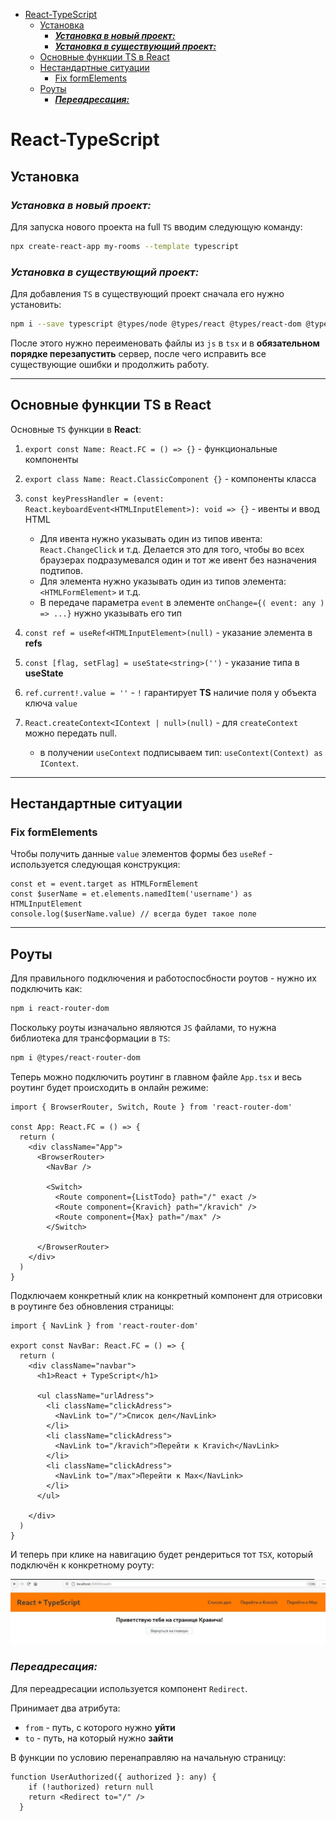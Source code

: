- [React-TypeScript](#react-typescript)
  - [Установка](#установка)
    - [***Установка в новый проект:***](#установка-в-новый-проект)
    - [***Установка в существующий проект:***](#установка-в-существующий-проект)
  - [Основные функции TS в React](#основные-функции-ts-в-react)
  - [Нестандартные ситуации](#нестандартные-ситуации)
    - [Fix formElements](#fix-formelements)
  - [Роуты](#роуты)
    - [***Переадресация:***](#переадресация)

# React-TypeScript

## Установка

### ***Установка в новый проект:***

Для запуска нового проекта на full `TS` вводим следующую команду:

```bash
npx create-react-app my-rooms --template typescript
```

### ***Установка в существующий проект:***

Для добавления `TS` в существующий проект сначала его нужно установить: 

```bash
npm i --save typescript @types/node @types/react @types/react-dom @types/jest
```

После этого нужно переименовать файлы из `js` в `tsx` и в **обязательном порядке перезапустить** сервер, после чего исправить все существующие ошибки и продолжить работу.
****

## Основные функции TS в React

Основные `TS` функции в **React**:

1. `export const Name: React.FC = () => {}` - функциональные компоненты
2. `export class Name: React.ClassicComponent {}` - компоненты класса
3. `const keyPressHandler = (event: React.keyboardEvent<HTMLInputElement>): void => {}` - ивенты и ввод HTML

    * Для ивента нужно указывать один из типов ивента: `React.ChangeClick` и т.д. Делается это для того, чтобы во всех браузерах подразумевался один и тот же ивент без назначения подтипов.
    * Для элемента нужно указывать один из типов элемента: `<HTMLFormElement>` и т.д.
    * В передаче параметра `event` в элементе `onChange={( event: any ) => ...}` нужно указывать его тип
4. `const ref = useRef<HTMLInputElement>(null)` - указание элемента в **refs**
5. `const [flag, setFlag] = useState<string>('')` - указание типа в **useState**
6. `ref.current!.value = ''` - `!` гарантирует **TS** наличие поля у объекта ключа `value` 
7. `React.createContext<IContext | null>(null)` - для `createContext` можно передать null.
     * в получении `useContext` подписываем тип: `useContext(Context) as IContext`.

***

## Нестандартные ситуации

### Fix formElements

Чтобы получить данные `value` элементов формы без `useRef` - используется следующая конструкция: 

```tsx
const et = event.target as HTMLFormElement
const $userName = et.elements.namedItem('username') as HTMLInputElement
console.log($userName.value) // всегда будет такое поле
```
      
***

## Роуты

Для правильного подключения и работоспосбности роутов - нужно их подключить как: 

```bash
npm i react-router-dom
```

Поскольку роуты изначально являются `JS` файлами, то нужна библиотека для трансформации в `TS`:

```bash 
npm i @types/react-router-dom
```

Теперь можно подключить роутинг в главном файле `App.tsx` и весь роутинг будет происходить в онлайн режиме:

```tsx
import { BrowserRouter, Switch, Route } from 'react-router-dom'

const App: React.FC = () => {
  return (
    <div className="App">
      <BrowserRouter>
        <NavBar />

        <Switch>
          <Route component={ListTodo} path="/" exact />
          <Route component={Kravich} path="/kravich" />
          <Route component={Max} path="/max" />
        </Switch>

      </BrowserRouter>
    </div>
  )
}
```

Подключаем конкретный клик на конкретный компонент для отрисовки в роутинге без обновления страницы:

```tsx
import { NavLink } from 'react-router-dom'

export const NavBar: React.FC = () => {
  return (
    <div className="navbar">
      <h1>React + TypeScript</h1>

      <ul className="urlAdress">
        <li className="clickAdress">
          <NavLink to="/">Список дел</NavLink>
        </li>
        <li className="clickAdress">
          <NavLink to="/kravich">Перейти к Kravich</NavLink>
        </li>
        <li className="clickAdress">
          <NavLink to="/max">Перейти к Max</NavLink>
        </li>
      </ul>

    </div>
  )
}
```

И теперь при клике на навигацию будет рендериться тот `TSX`, который подключён к конкретному роуту:

![v](img/photo_router.png)

### ***Переадресация:***

Для переадресации используется компонент `Redirect`.

Принимает два атрибута: 
* `from` - путь, с которого нужно **уйти**
* `to` - путь, на который нужно **зайти**


В функции по условию перенаправляю на начальную страницу: 

```tsx
function UserAuthorized({ authorized }: any) {
    if (!authorized) return null
    return <Redirect to="/" />
  }
```

